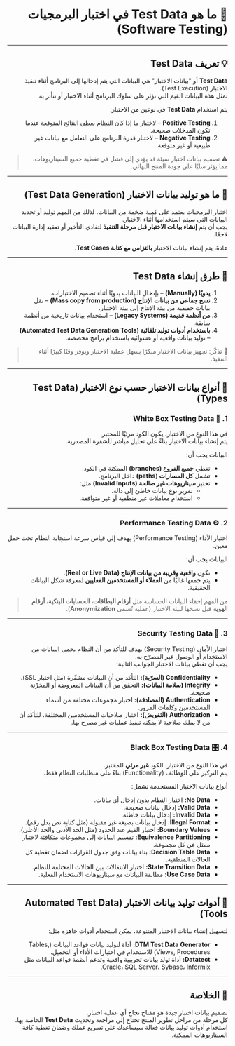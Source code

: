 <div dir="rtl">

# 🧩 ما هو Test Data في اختبار البرمجيات (Software Testing)


---

## 💡 تعريف Test Data

**Test Data** أو "بيانات الاختبار" هي البيانات التي يتم إدخالها إلى البرنامج أثناء تنفيذ الاختبار (Test Execution).  
تمثل هذه البيانات القيم التي تؤثر على سلوك البرنامج أثناء الاختبار أو تتأثر به.  

يتم استخدام **Test Data** في نوعين من الاختبار:
1. **Positive Testing** – لاختبار ما إذا كان النظام يعطي النتائج المتوقعة عندما تكون المدخلات صحيحة.
2. **Negative Testing** – لاختبار قدرة البرنامج على التعامل مع بيانات غير طبيعية أو غير متوقعة.

> ⚠️ تصميم بيانات اختبار سيئة قد يؤدي إلى فشل في تغطية جميع السيناريوهات، مما يؤثر سلبًا على جودة المنتج النهائي.

---

## 🎯 ما هو توليد بيانات الاختبار (Test Data Generation)

اختبار البرمجيات يعتمد على كمية ضخمة من البيانات، لذلك من المهم توليد أو تحديد البيانات التي سيتم استخدامها أثناء الاختبار.  
يجب أن يتم **إنشاء بيانات الاختبار قبل مرحلة التنفيذ** لتفادي التأخير أو تعقيد إدارة البيانات لاحقًا.

عادةً، يتم إنشاء بيانات الاختبار **بالتزامن مع كتابة Test Cases**.

---

## 🧱 طرق إنشاء Test Data

1. **يدويًا (Manually)** – بإدخال البيانات يدويًا أثناء تصميم الاختبارات.  
2. **نسخ جماعي من بيانات الإنتاج (Mass copy from production)** – نقل بيانات حقيقية من بيئة الإنتاج إلى بيئة الاختبار.  
3. **من أنظمة قديمة (Legacy Systems)** – استخدام بيانات تاريخية من أنظمة سابقة.  
4. **باستخدام أدوات توليد تلقائية (Automated Test Data Generation Tools)** – توليد بيانات واقعية أو عشوائية باستخدام برامج مخصصة.

> 🔑 تذكّر: تجهيز بيانات الاختبار مبكرًا يسهل عملية الاختبار ويوفر وقتًا كبيرًا أثناء التنفيذ.

---

## 🧩 أنواع بيانات الاختبار حسب نوع الاختبار (Test Data Types)

### 1. 🧠 White Box Testing Data
في هذا النوع من الاختبار، يكون الكود مرئيًا للمختبر.  
يتم إنشاء بيانات الاختبار بناءً على تحليل مباشر للشفرة المصدرية.  

البيانات يجب أن:
- تغطي **جميع الفروع (branches)** الممكنة في الكود.
- تشمل **كل المسارات (paths)** داخل البرنامج.
- تختبر **سيناريوهات غير صالحة (Invalid Inputs)** مثل:
  - تمرير نوع بيانات خاطئ إلى دالة.
  - استخدام معاملات غير منطقية أو غير متوافقة.

---

### 2. ⚙️ Performance Testing Data
اختبار الأداء (Performance Testing) يهدف إلى قياس سرعة استجابة النظام تحت حمل معين.

البيانات يجب أن:
- تكون **واقعية وقريبة من بيانات الإنتاج (Real or Live Data)**.  
- يتم جمعها غالبًا من **العملاء أو المستخدمين الفعليين** لمعرفة شكل البيانات الحقيقية.

> من المهم إخفاء البيانات الحساسة مثل **أرقام البطاقات، الحسابات البنكية، أرقام الهوية** قبل نسخها لبيئة الاختبار (عملية تُسمى **Anonymization**).

---

### 3. 🔐 Security Testing Data
اختبار الأمان (Security Testing) يهدف للتأكد من أن النظام يحمي البيانات من الاستخدام أو الوصول غير المصرّح به.  
يجب أن تغطي بيانات الاختبار الجوانب التالية:

- **Confidentiality (السرّية):** التأكد من أن البيانات مشفّرة (مثل اختبار SSL).
- **Integrity (سلامة البيانات):** التحقق من أن البيانات المعروضة أو المخزّنة صحيحة.
- **Authentication (المصادقة):** اختبار مجموعات مختلفة من أسماء المستخدمين وكلمات المرور.
- **Authorization (التفويض):** اختبار صلاحيات المستخدمين المختلفة، للتأكد أن من لا يملك صلاحية لا يمكنه تنفيذ عمليات غير مصرح بها.

---

### 4. 🎛️ Black Box Testing Data
في هذا النوع من الاختبار، الكود **غير مرئي** للمختبر.  
يتم التركيز على الوظائف (Functionality) بناءً على متطلبات النظام فقط.

أنواع بيانات الاختبار المستخدمة تشمل:

- **No Data:** اختبار النظام بدون إدخال أي بيانات.  
- **Valid Data:** إدخال بيانات صحيحة.  
- **Invalid Data:** إدخال بيانات خاطئة.  
- **Illegal Format:** إدخال بيانات بصيغة غير مقبولة (مثل كتابة نص بدل رقم).  
- **Boundary Values:** اختبار القيم عند الحدود (مثل الحد الأدنى والحد الأعلى).  
- **Equivalence Partitioning:** تقسيم البيانات إلى مجموعات متكافئة لاختبار ممثل عن كل مجموعة.  
- **Decision Table Data:** بناء بيانات وفق جدول القرارات لضمان تغطية كل الحالات المنطقية.  
- **State Transition Data:** اختبار الانتقالات بين الحالات المختلفة للنظام.  
- **Use Case Data:** مطابقة البيانات مع سيناريوهات الاستخدام الفعلية.

---

## 🤖 أدوات توليد بيانات الاختبار (Automated Test Data Tools)

لتسهيل إنشاء بيانات الاختبار المتنوعة، يمكن استخدام أدوات جاهزة مثل:

- **DTM Test Data Generator:** أداة لتوليد بيانات قواعد البيانات (Tables, Views, Procedures) للاستخدام في اختبارات الأداء أو التحميل.  
- **Datatect:** أداة تولد بيانات تجريبية واقعية وتدعم أنظمة قواعد البيانات مثل Oracle، SQL Server، Sybase، Informix.

---

## 🧭 الخلاصة

تصميم بيانات اختبار جيدة هو مفتاح نجاح أي عملية اختبار.  
كل مرحلة من مراحل تطوير المنتج تحتاج إلى مراجعة وتحديث **Test Data** الخاصة بها.  
استخدام أدوات توليد بيانات فعالة سيساعدك على تسريع عملك وضمان تغطية كافة السيناريوهات الممكنة.

</div>

